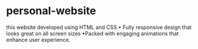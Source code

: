 # personal-website
this website developed using HTML and CSS • Fully responsive design that looks great on all screen sizes •Packed with engaging animations that enhance user experience.
